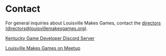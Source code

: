 Contact
=======

For general inquiries about Louisville Makes Games, contact the [directors (directors@louisvillemakesgames.org)](mailto:directors@louisvillemakesgames.org).


[Kentucky Game Developer Discord Server](https://discord.gg/gZwbF94UJK)

[Louisville Makes Games on Meetup](https://www.meetup.com/LouisvilleMakesGames)